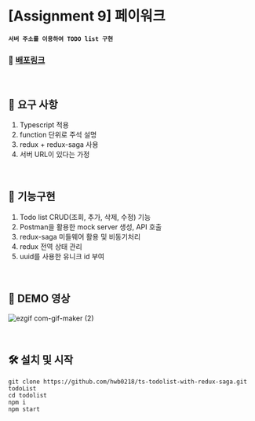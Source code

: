 # [Assignment 9] 페이워크
__`서버 주소를 이용하여 TODO list 구현 `__
### 🔗 [배포링크](https://paywork-todo-hwb0218.netlify.app/)

</br>

## 📌 요구 사항
1. Typescript 적용
2. function 단위로 주석 설명
3. redux + redux-saga 사용
4. 서버 URL이 있다는 가정

</br>

## 📌 기능구현
1. Todo list CRUD(조회, 추가, 삭제, 수정) 기능
2. Postman을 활용한 mock server 생성, API 호출
3. redux-saga 미들웨어 활용 및 비동기처리
4. redux 전역 상태 관리
5. uuid를 사용한 유니크 id 부여

</br>

## 🎥 DEMO 영상
 ![ezgif com-gif-maker (2)](https://user-images.githubusercontent.com/52212226/131747303-99216e53-07b7-443f-bd4a-554e2a1e97fd.gif)

</br>

## 🛠 설치 및 시작
```shell
git clone https://github.com/hwb0218/ts-todolist-with-redux-saga.git todoList
cd todolist
npm i
npm start
```
